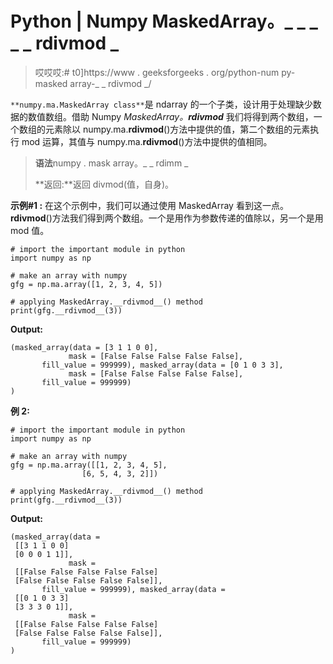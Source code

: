 # Python | Numpy MaskedArray。_ _ _ _ _ rdivmod _

> 哎哎哎:# t0]https://www . geeksforgeeks . org/python-num py-masked array-_ _ rdivmod _/

`**numpy.ma.MaskedArray class**`是 ndarray 的一个子类，设计用于处理缺少数据的数值数组。借助 Numpy *MaskedArray。__rdivmod__* 我们将得到两个数组，一个数组的元素除以 numpy.ma.__rdivmod__()方法中提供的值，第二个数组的元素执行 mod 运算，其值与 numpy.ma.__rdivmod__()方法中提供的值相同。

> **语法**numpy . mask array。_ _ rdimm _
> 
> **返回:**返回 divmod(值，自身)。

**示例#1 :**
在这个示例中，我们可以通过使用 MaskedArray 看到这一点。__rdivmod__()方法我们得到两个数组。一个是用作为参数传递的值除以，另一个是用 mod 值。

```
# import the important module in python 
import numpy as np 

# make an array with numpy 
gfg = np.ma.array([1, 2, 3, 4, 5]) 

# applying MaskedArray.__rdivmod__() method 
print(gfg.__rdivmod__(3)) 
```

**Output:**

```
(masked_array(data = [3 1 1 0 0],
             mask = [False False False False False],
       fill_value = 999999), masked_array(data = [0 1 0 3 3],
             mask = [False False False False False],
       fill_value = 999999)
)

```

**例 2:**

```
# import the important module in python 
import numpy as np 

# make an array with numpy 
gfg = np.ma.array([[1, 2, 3, 4, 5], 
                [6, 5, 4, 3, 2]]) 

# applying MaskedArray.__rdivmod__() method 
print(gfg.__rdivmod__(3)) 
```

**Output:**

```
(masked_array(data =
 [[3 1 1 0 0]
 [0 0 0 1 1]],
             mask =
 [[False False False False False]
 [False False False False False]],
       fill_value = 999999), masked_array(data =
 [[0 1 0 3 3]
 [3 3 3 0 1]],
             mask =
 [[False False False False False]
 [False False False False False]],
       fill_value = 999999)
)

```